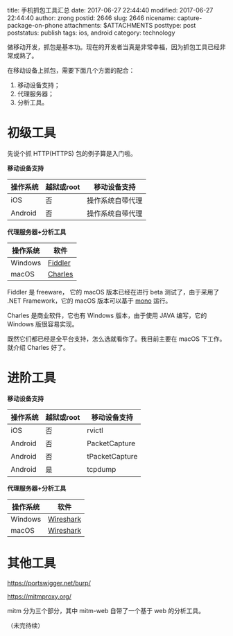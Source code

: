 title: 手机抓包工具汇总
date: 2017-06-27 22:44:40
modified: 2017-06-27 22:44:40
author: zrong
postid: 2646
slug: 2646
nicename: capture-package-on-phone
attachments: $ATTACHMENTS
posttype: post
poststatus: publish
tags: ios, android
category: technology

做移动开发，抓包是基本功。现在的开发者当真是非常幸福，因为抓包工具已经非常成熟了。

在移动设备上抓包，需要下面几个方面的配合：

1. 移动设备支持；
2. 代理服务器；
3. 分析工具。 <!--more-->

# 初级工具

先说个抓 HTTP(HTTPS) 包的例子算是入门啦。

**移动设备支持**

| 操作系统 | 越狱或root | 移动设备支持 |
| ---- | ---- | ---- |
|  iOS | 否 | 操作系统自带代理 |
|  Android | 否 | 操作系统自带代理 |

**代理服务器+分析工具**

| 操作系统 | 软件 |
| ---- | ---- |
|  Windows | [Fiddler][1] |
|  macOS | [Charles][2] |

Fiddler 是 freeware， 它的 macOS 版本已经在进行 beta 测试了，由于采用了 .NET Framework，它的 macOS 版本可以基于 [mono][3] 运行。

Charles 是商业软件，它也有 Windows 版本，由于使用 JAVA 编写，它的 Windows 版很容易实现。

既然它们都已经是全平台支持，怎么选就看你了。我目前主要在 macOS 下工作。就介绍 Charles 好了。

# 进阶工具

**移动设备支持**

| 操作系统 | 越狱或root | 移动设备支持 |
| ---- | ---- | ---- |
|  iOS | 否 | rvictl |
|  Android | 否 | PacketCapture |
|  Android | 否 | tPacketCapture |
|  Android | 是 | tcpdump |

**代理服务器+分析工具**

| 操作系统 | 软件 |
| ---- | ---- |
|  Windows | [Wireshark][4] |
|  macOS | [Wireshark][4] |

# 其他工具

https://portswigger.net/burp/

https://mitmproxy.org/

mitm 分为三个部分，其中 mitm-web 自带了一个基于 web 的分析工具。

（未完待续）

[1]: https://www.telerik.com/download/fiddler
[2]: https://www.charlesproxy.com/
[3]: http://www.mono-project.com/
[4]: https://www.wireshark.org/
